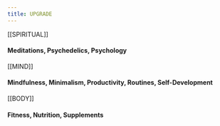 ```yaml
---
title: UPGRADE
---
```


[[SPIRITUAL]]

#### Meditations, Psychedelics, Psychology

[[MIND]]

#### Mindfulness, Minimalism, Productivity, Routines, Self-Development

[[BODY]]

#### Fitness, Nutrition, Supplements 

